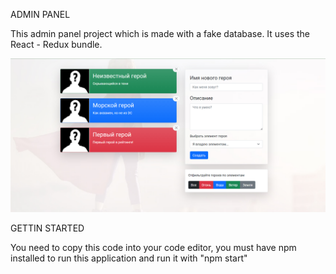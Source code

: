 ADMIN PANEL 

This admin panel project which is made with a fake database.
It uses the React - Redux bundle.

![emp](https://github.com/VM1607/Admin_panel-Redux/blob/main/red%20.png)

GETTIN STARTED
<p></p>
You need to copy this code into your code editor, you must have npm installed to run this application and run it with "npm start"
